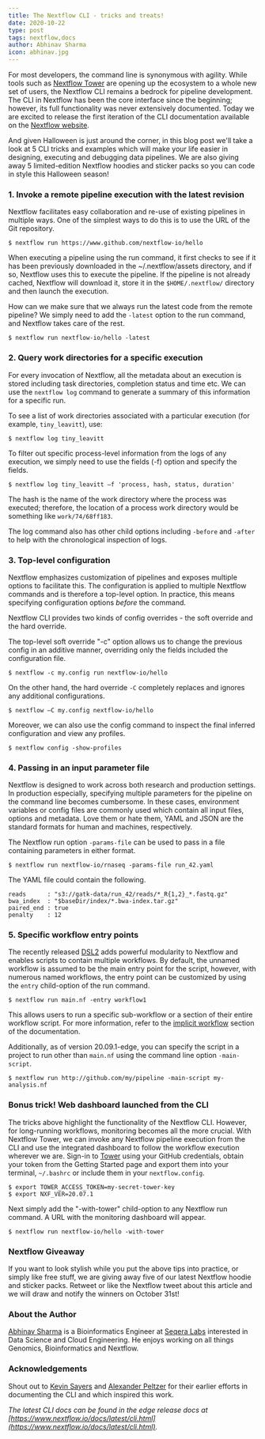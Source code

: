 ```yaml
---
title: The Nextflow CLI - tricks and treats!
date: 2020-10-22
type: post
tags: nextflow,docs
author: Abhinav Sharma
icon: abhinav.jpg
---
```


For most developers, the command line is synonymous with agility. While tools such as [Nextflow Tower](https://tower.nf) are opening up the ecosystem to a whole new set of users, the Nextflow CLI remains a bedrock for pipeline development. The CLI in Nextflow has been the core interface since the beginning; however, its full functionality was never extensively documented. Today we are excited to release the first iteration of the CLI documentation available on the [Nextflow website](https://www.nextflow.io/docs/edge/cli.html).

And given Halloween is just around the corner, in this blog post we'll take a look at 5 CLI tricks and examples which will make your life easier in designing, executing and debugging data pipelines. We are also giving away 5 limited-edition Nextflow hoodies and sticker packs so you can code in style this Halloween season!


### 1. Invoke a remote pipeline execution with the latest revision

Nextflow facilitates easy collaboration and re-use of existing pipelines in multiple ways. One of the simplest ways to do this is to use the URL of the Git repository.

```
$ nextflow run https://www.github.com/nextflow-io/hello
```

When executing a pipeline using the run command, it first checks to see if it has been previously downloaded in the ~/.nextflow/assets directory, and if so, Nextflow uses this to execute the pipeline. If the pipeline is not already cached, Nextflow will download it, store it in the `$HOME/.nextflow/` directory and then launch the execution.

How can we make sure that we always run the latest code from the remote pipeline? We simply need to add the `-latest` option to the run command, and Nextflow takes care of the rest.

```
$ nextflow run nextflow-io/hello -latest
```

### 2. Query work directories for a specific execution

For every invocation of Nextflow, all the metadata about an execution is stored including task directories, completion status and time etc. We can use the `nextflow log` command to generate a summary of this information for a specific run.

To see a list of work directories associated with a particular execution (for example, `tiny_leavitt`), use:

```
$ nextflow log tiny_leavitt
```

To filter out specific process-level information from the logs of any execution, we simply need to use the fields (-f) option and specify the fields.

```
$ nextflow log tiny_leavitt –f 'process, hash, status, duration'
```

The hash is the name of the work directory where the process was executed; therefore, the location of a process work directory would be something like `work/74/68ff183`.

The log command also has other child options including `-before` and `-after` to help with the chronological inspection of logs.


### 3. Top-level configuration

Nextflow emphasizes customization of pipelines and exposes multiple options to facilitate this. The configuration is applied to multiple Nextflow commands and is therefore a top-level option. In practice, this means specifying configuration options *before* the command.

Nextflow CLI provides two kinds of config overrides - the soft override and the hard override.

The top-level soft override "-c" option allows us to change the previous config in an additive manner, overriding only the fields included the configuration file.

```
$ nextflow -c my.config run nextflow-io/hello
```

On the other hand, the hard override `-C` completely replaces and ignores any additional configurations.

    $ nextflow –C my.config nextflow-io/hello

Moreover, we can also use the config command to inspect the final inferred configuration and view any profiles.

```
$ nextflow config -show-profiles
```

### 4. Passing in an input parameter file

Nextflow is designed to work across both research and production settings. In production especially, specifying multiple parameters for the pipeline on the command line becomes cumbersome. In these cases, environment variables or config files are commonly used which contain all input files, options and metadata. Love them or hate them, YAML and JSON are the standard formats for human and machines, respectively.

The Nextflow run option `-params-file` can be used to pass in a file containing parameters in either format.

```
$ nextflow run nextflow-io/rnaseq -params-file run_42.yaml
```

The YAML file could contain the following.

```
reads      : "s3://gatk-data/run_42/reads/*_R{1,2}_*.fastq.gz"
bwa_index  : "$baseDir/index/*.bwa-index.tar.gz"
paired_end : true
penalty    : 12
```

### 5. Specific workflow entry points

The recently released [DSL2](https://www.nextflow.io/blog/2020/dsl2-is-here.html) adds powerful modularity to Nextflow and enables scripts to contain multiple workflows. By default, the unnamed workflow is assumed to be the main entry point for the script, however, with numerous named workflows, the entry point can be customized by using the `entry` child-option of the run command.

    $ nextflow run main.nf -entry workflow1

This allows users to run a specific sub-workflow or a section of their entire workflow script. For more information, refer to the [implicit workflow](https://www.nextflow.io/docs/latest/dsl2.html#implicit-workflow) section of the documentation.

Additionally, as of version 20.09.1-edge, you can specify the script in a project to run other than `main.nf` using the command line option
`-main-script`.

    $ nextflow run http://github.com/my/pipeline -main-script my-analysis.nf


### Bonus trick! Web dashboard launched from the CLI

The tricks above highlight the functionality of the Nextflow CLI. However, for long-running workflows, monitoring becomes all the more crucial. With Nextflow Tower, we can invoke any Nextflow pipeline execution from the CLI and use the integrated dashboard to follow the workflow execution wherever we are. Sign-in to [Tower](https://tower.nf) using your GitHub credentials, obtain your token from the Getting Started page and export them into your terminal, `~/.bashrc` or include them in your `nextflow.config`.

```
$ export TOWER_ACCESS_TOKEN=my-secret-tower-key
$ export NXF_VER=20.07.1
```

Next simply add the "-with-tower" child-option to any Nextflow run command. A URL with the monitoring dashboard will appear.

```
$ nextflow run nextflow-io/hello -with-tower
```

### Nextflow Giveaway

If you want to look stylish while you put the above tips into practice, or simply like free stuff, we are giving away five of our latest Nextflow hoodie and sticker packs. Retweet or like the Nextflow tweet about this article and we will draw and notify the winners on October 31st!


### About the Author

[Abhinav Sharma](https://www.linkedin.com/in/abhi18av/) is a Bioinformatics Engineer at [Seqera Labs](https://www.seqera.io) interested in Data Science and Cloud Engineering. He enjoys working on all things Genomics, Bioinformatics and Nextflow.


### Acknowledgements

Shout out to [Kevin Sayers](https://github.com/KevinSayers) and [Alexander Peltzer](https://github.com/apeltzer) for their earlier efforts in documenting the CLI and which inspired this work.


*The latest CLI docs can be found in the edge release docs at [https://www.nextflow.io/docs/latest/cli.html](https://www.nextflow.io/docs/latest/cli.html).*
